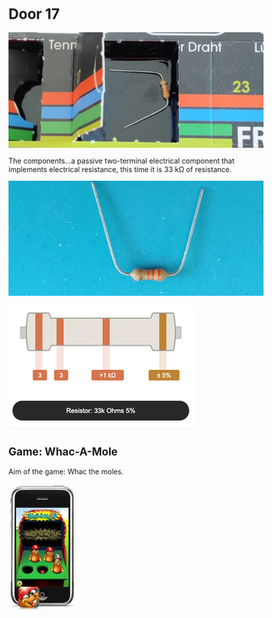 # Door 17

![door](door.jpg)

The components...a passive two-terminal electrical component that implements electrical resistance, this time it is 33 k&#8486; of resistance.

![components](components.jpg)

![resist33k](resist33k.png)

## Game: Whac-A-Mole

Aim of the game: Whac the moles.




![game](game.jpg)